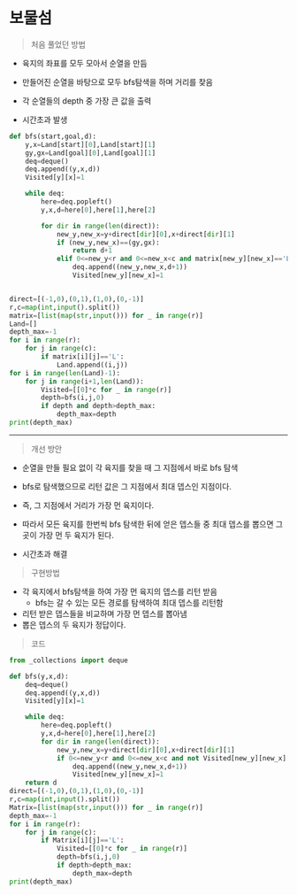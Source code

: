 # 보물섬

> 처음 풀었던 방법

- 육지의 좌표를 모두 모아서 순열을 만듬
- 만들어진 순열을 바탕으로 모두 bfs탐색을 하며 거리를 찾음
- 각 순열들의 depth 중 가장 큰 값을 출력

- 시간초과 발생

```python
def bfs(start,goal,d):
    y,x=Land[start][0],Land[start][1]
    gy,gx=Land[goal][0],Land[goal][1]
    deq=deque()
    deq.append((y,x,d))
    Visited[y][x]=1

    while deq:
        here=deq.popleft()
        y,x,d=here[0],here[1],here[2]

        for dir in range(len(direct)):
            new_y,new_x=y+direct[dir][0],x+direct[dir][1]
            if (new_y,new_x)==(gy,gx):
                return d+1
            elif 0<=new_y<r and 0<=new_x<c and matrix[new_y][new_x]=='L' and not Visited[new_y][new_x]:
                deq.append((new_y,new_x,d+1))
                Visited[new_y][new_x]=1


direct=[(-1,0),(0,1),(1,0),(0,-1)]
r,c=map(int,input().split())
matrix=[list(map(str,input())) for _ in range(r)]
Land=[]
depth_max=-1
for i in range(r):
    for j in range(c):
        if matrix[i][j]=='L':
            Land.append((i,j))
for i in range(len(Land)-1):
    for j in range(i+1,len(Land)):
        Visited=[[0]*c for _ in range(r)]
        depth=bfs(i,j,0)
        if depth and depth>depth_max:
            depth_max=depth
print(depth_max)
```

---



> 개선 방안

- 순열을 만들 필요 없이 각 육지를 찾을 때 그 지점에서 바로 bfs 탐색
- bfs로 탐색했으므로 리턴 값은 그 지점에서 최대 뎁스인 지점이다.
- 즉, 그 지점에서 거리가 가장 먼 육지이다.
- 따라서 모든 육지를 한번씩 bfs 탐색한 뒤에 얻은 뎁스들 중 최대 뎁스를 뽑으면 그 곳이 가장 먼 두 육지가 된다.

- 시간초과 해결



> 구현방법

- 각 육지에서 bfs탐색을 하여 가장 먼 육지의 뎁스를 리턴 받음
  - bfs는 갈 수 있는 모든 경로를 탐색하여 최대 뎁스를 리턴함
- 리턴 받은 뎁스들을 비교하며 가장 먼 뎁스를 뽑아냄
- 뽑은 뎁스의 두 육지가 정답이다.



> 코드

```python
from _collections import deque

def bfs(y,x,d):
    deq=deque()
    deq.append((y,x,d))
    Visited[y][x]=1

    while deq:
        here=deq.popleft()
        y,x,d=here[0],here[1],here[2]
        for dir in range(len(direct)):
            new_y,new_x=y+direct[dir][0],x+direct[dir][1]
            if 0<=new_y<r and 0<=new_x<c and not Visited[new_y][new_x] and Matrix[new_y][new_x]=='L':
                deq.append((new_y,new_x,d+1))
                Visited[new_y][new_x]=1
    return d
direct=[(-1,0),(0,1),(1,0),(0,-1)]
r,c=map(int,input().split())
Matrix=[list(map(str,input())) for _ in range(r)]
depth_max=-1
for i in range(r):
    for j in range(c):
        if Matrix[i][j]=='L':
            Visited=[[0]*c for _ in range(r)]
            depth=bfs(i,j,0)
            if depth>depth_max:
                depth_max=depth
print(depth_max)
```

